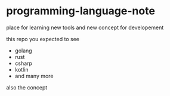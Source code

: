 # programming-language-note

place for learning new tools and new concept for developement

this repo you expected to see
- golang
- rust
- csharp
- kotlin
- and many more

also the concept

